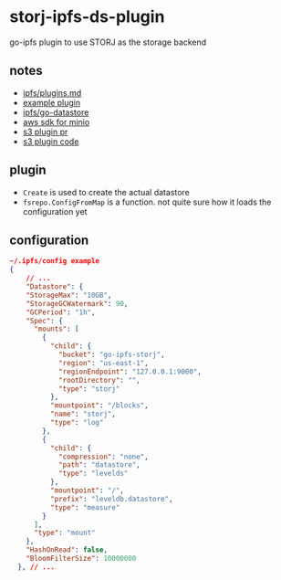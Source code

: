 # storj-ipfs-ds-plugin

go-ipfs plugin to use STORJ as the storage backend

## notes

* [ipfs/plugins.md](https://github.com/ipfs/go-ipfs/blob/master/docs/plugins.md)
* [example plugin](https://github.com/ipfs/go-ipfs-example-plugin/)
* [ipfs/go-datastore](https://github.com/ipfs/go-datastore)
* [aws sdk for minio](https://docs.minio.io/docs/how-to-use-aws-sdk-for-go-with-minio-server.html)
* [s3 plugin pr](https://github.com/ipfs/go-ipfs/pull/5561)
* [s3 plugin code](https://github.com/ipfs/go-ipfs/blob/1526a4a7b2be3eb7c8dfba15dd64a8c8ebf021d6/plugin/plugins/s3ds/s3ds.go)

## plugin

* `Create` is used to create the actual datastore
* `fsrepo.ConfigFromMap` is a function. not quite sure how it loads the configuration yet

## configuration

```json
~/.ipfs/config example
{
    // ...
    "Datastore": {
    "StorageMax": "10GB",
    "StorageGCWatermark": 90,
    "GCPeriod": "1h",
    "Spec": {
      "mounts": [
        {
          "child": {
            "bucket": "go-ipfs-storj",
            "region": "us-east-1",
            "regionEndpoint": "127.0.0.1:9000",
            "rootDirectory": "",
            "type": "storj"
          },
          "mountpoint": "/blocks",
          "name": "storj",
          "type": "log"
        },
        {
          "child": {
            "compression": "none",
            "path": "datastore",
            "type": "levelds"
          },
          "mountpoint": "/",
          "prefix": "leveldb.datastore",
          "type": "measure"
        }
      ],
      "type": "mount"
    },
    "HashOnRead": false,
    "BloomFilterSize": 10000000
  }, // ...
```
